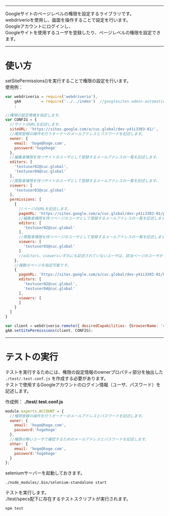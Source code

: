 ***
Googleサイトのページレベルの権限を設定するライブラリです。  
webdriverioを使用し、画面を操作することで設定を行います。  
Googleアカウントにログインし、  
Googleサイトを使用するユーザを登録したり、ページレベルの権限を設定できます。  
  
***

# 使い方
setSitePermissions()を実行することで権限の設定を行います。  
使用例：  
```js
var webdriverio = require('webdriverio'),
    gAA         = require('../../index')  //googlesites-admin-automation
    ;

//権限の設定情報を指定します。
var CONFIG = {
  //サイトのURLを記述します。
  siteURL: 'https://sites.google.com/a/cuc.global/dev-y41i3303-01/',
  //権限登録の操作を行うオーナーのメールアドレスとパスワードを記述します。
  owner: {
    email: 'hoge@hoge.com',
    password:'hogehoge'
  },
  //編集者権限を持つサイトのユーザとして登録するメールアドレスの一覧を記述します。
  editors: [
    'testuser02@cuc.global',
    'testuser04@cuc.global'
  ],
  //閲覧者権限を持つサイトのユーザとして登録するメールアドレスの一覧を記述します。
  viewers: [
    'testuser03@cuc.global'
  ],
  permissions: [
    {
      //ページのURLを記述します。
      pageURL: 'https://sites.google.com/a/cuc.global/dev-y41i3303-01/page1',
      //編集者権限を持つページのユーザとして登録するメールアドレスの一覧を記述します。
      editors: [
        'testuser02@cuc.global'
      ],
      //閲覧者権限を持つページのユーザとして登録するメールアドレスの一覧を記述します。
      viewers: [
        'testuser03@cuc.global'
      ]
      //editors、viewersいずれにも記述されていないユーザは、該当ページのユーザから削除されてページが閲覧できなくなります。
    },
    //複数のページを指定可能です。
    {
      pageURL: 'https://sites.google.com/a/cuc.global/dev-y41i3303-01/home',
      editors: [
        'testuser02@cuc.global',
        'testuser04@cuc.global'
      ],
      viewers: [
      ]
    }
  ]
}

var client = webdriverio.remote({ desiredCapabilities: {browserName: 'chrome'} });
gAA.setSitePermissions(client, CONFIG);
```

***

# テストの実行
テストを実行するためには、権限の設定情報のownerプロパティ部分を抽出した  
`./test/.test.conf.js`
を作成する必要があります。  
テストで使用するGoogleアカウントのログイン情報（ユーザ、パスワード）を記述します。  
  
作成例：
__./test/.test.conf.js__
```js
module.exports.ACCOUNT = {
  //権限登録の操作を行うオーナーのメールアドレスとパスワードを記述します。
  owner: {
    email: 'hoge@hoge.com',
    password:'hogehoge'
  },
  //権限の無いユーザで確認するためのメールアドレスとパスワードを記述します。
  other: {
    email: 'hoge@hoge.com',
    password:'hogehoge'
  }
};
```

seleniumサーバーを起動しておきます。  
```shell
./node_modules/.bin/selenium-standalone start
```

テストを実行します。  
./test/specs配下に存在するテストスクリプトが実行されます。  
```shell
npm test
```